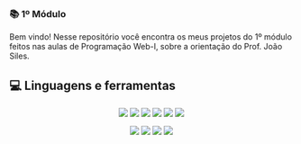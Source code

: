 ###  📚 1º Módulo

Bem vindo! Nesse repositório você encontra os meus projetos do 1º módulo feitos nas aulas de Programação Web-I, sobre a orientação do Prof. João Siles.

##  💻 Linguagens e ferramentas

<div align="center">

<img src="https://img.shields.io/badge/HTML5-E34F26?style=for-the-badge&logo=html5&logoColor=white" align="center"/> <img src="https://img.shields.io/badge/CSS3-1572B6?style=for-the-badge&logo=css3&logoColor=white" align="center"/> <img src="https://img.shields.io/badge/JavaScript-F7DF1E?style=for-the-badge&logo=javascript&logoColor=black" align="center"/> <img src="https://img.shields.io/badge/git-%23F05033.svg?style=for-the-badge&logo=git&logoColor=white" align="center" /> <img src="https://img.shields.io/badge/PHP-777BB4?style=for-the-badge&logo=php&logoColor=white" align="center" /> <img src="https://img.shields.io/badge/java-%23ED8B00.svg?style=for-the-badge&logo=java&logoColor=white" align="center"/>

</div>

<div align="center">

<img src="https://img.shields.io/badge/mysql-%2300f.svg?style=for-the-badge&logo=mysql&logoColor=white" align="center" /> <img src="https://img.shields.io/badge/Android%20Studio-3DDC84.svg?style=for-the-badge&logo=android-studio&logoColor=white" align="center" /> <img src="https://img.shields.io/badge/NetBeansIDE-1B6AC6.svg?style=for-the-badge&logo=apache-netbeans-ide&logoColor=white" align="center" /> <img src="https://img.shields.io/badge/Visual%20Studio%20Code-0078d7.svg?style=for-the-badge&logo=visual-studio-code&logoColor=white" align="center" />

</div>
